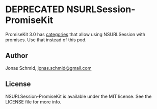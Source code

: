 # DEPRECATED NSURLSession-PromiseKit

PromiseKit 3.0 has [categories](https://github.com/mxcl/PromiseKit/blob/master/Categories/Foundation/NSURLSession%2BPromise.swift) that allow using NSURLSession with promises. Use that instead of this pod. 

## Author

Jonas Schmid, jonas.schmid@gmail.com

## License

NSURLSession-PromiseKit is available under the MIT license. See the LICENSE file for more info.
